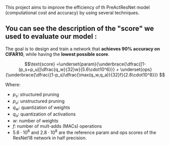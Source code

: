 This project aims to improve the efficiency of th PreActResNet model (computational cost and accuracy) by using several techniques.


You can see the description of the "score" we used to evaluate our model :
--
The goal is to design and train a network that **achieves 90% accuracy on CIFAR10**, while having the **lowest possible score**.

$$\text{score} =\underset{param}{\underbrace{\dfrac{[1-(p_s+p_u)]\dfrac{q_w}{32}w}{5.6\cdot10^6}}} + \underset{ops}{\underbrace{\dfrac{(1-p_s)\dfrac{\max(q_w,q_a)}{32}f}{2.8\cdot10^8}}} $$

Where:
- $p_s$: structured pruning
- $p_u$: unstructured pruning
- $q_w$: quantization of weights
- $q_a$: quantization of activations
- $w$: number of weights
- $f$: number of mult-adds (MACs) operations
- $5.6\cdot10^6$ and $2.8\cdot10^8$ are the reference param and ops scores of the ResNet18 network in half precision.
